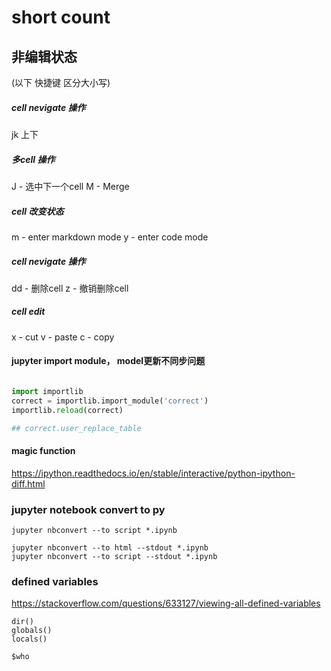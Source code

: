 # short count


## 非编辑状态


(以下 快捷键 区分大小写)

##### cell nevigate 操作
jk 上下

##### 多cell 操作
J   -   选中下一个cell
M   -   Merge

##### cell 改变状态
m   -   enter markdown mode
y   -   enter code mode

##### cell nevigate 操作
dd  -   删除cell
z   -   撤销删除cell


##### cell edit
x   -   cut
v   -   paste
c   -   copy


#### jupyter import module， model更新不同步问题

```py

import importlib
correct = importlib.import_module('correct') 
importlib.reload(correct)

## correct.user_replace_table

```


#### magic function

https://ipython.readthedocs.io/en/stable/interactive/python-ipython-diff.html




### jupyter notebook convert to py

```
jupyter nbconvert --to script *.ipynb

jupyter nbconvert --to html --stdout *.ipynb
jupyter nbconvert --to script --stdout *.ipynb
```


### defined variables

https://stackoverflow.com/questions/633127/viewing-all-defined-variables

```
dir()
globals()
locals()

$who

```